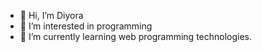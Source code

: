 - 👋 Hi, I’m Diyora
- 👀 I’m interested in programming
- 🌱 I’m currently learning web programming technologies.

